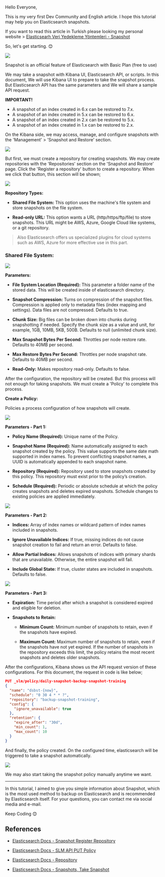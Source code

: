 Hello Everyone,

This is my very first Dev Community and English article. I hope this tutorial may help you on Elasticsearch snapshots.

If you want to read this article in Turkish please looking my personal website > [Elasticsearh Veri Yedekleme Yöntemleri - Snapshot](http://kolcuoglu.net/Blog/elasticsearch-veri-yedekleme-yontemleri-snapshot-7)

So, let's get starting. :blush:

![](http://kolcuoglu.net/images/blog/elasticsearch-snapshot/snapshot_lifecycle.png)

Snapshot is an official feature of Elasticsearch with Basic Plan (free to use)

We may take a snapshot with Kibana UI, Elasticsearch API, or scripts. In this document, We will use Kibana UI to prepare to take the
snapshot process. But Elasticsearch API has the same parameters and We will share a sample API request.

**IMPORTANT!**
- A snapshot of an index created in 6.x can be restored to 7.x.
- A snapshot of an index created in 5.x can be restored to 6.x.
- A snapshot of an index created in 2.x can be restored to 5.x.
- A snapshot of an index created in 1.x can be restored to 2.x.

On the Kibana side, we may access, manage, and configure snapshots with the 'Management' > 'Snapshot and Restore' section.

![](http://kolcuoglu.net/images/blog/elasticsearch-snapshot/snapshots_section.png)

But first, we must create a repository for creating snapshots. We may create repositories with the 'Repositories' section on the 'Snapshot and Restore' page.
Click the 'Register a repository' button to create a repository. When we click that button, this section will be shown;

![](http://kolcuoglu.net/images/blog/elasticsearch-snapshot/create_repository_section.png)

**Repository Types:**

- **Shared File System:** This option uses the machine's file system and store snapshots on the file system.

- **Read-only URL:** This option wants a URL (http/https/ftp/file) to store snapshots. This URL might be AWS, Azure, Google Cloud like systems, or a
git repository.

> Also Elasticsearch offers us specialized plugins for cloud systems such as AWS, Azure for more effective use in this part.

### Shared File System:

![](http://kolcuoglu.net/images/blog/elasticsearch-snapshot/shared_file_system_option.png)

**Parameters:**
- **File System Location (Required):** This parameter a folder name of the stored data. This will be created inside of elasticsearch directory.

- **Snapshot Compression:** Turns on compression of the snapshot files. Compression is applied only to metadata files (index mapping and settings). Data files are not compressed. Defaults to true.

- **Chunk Size:** Big files can be broken down into chunks during snapshotting if needed. Specify the chunk size as a value and unit, for example, 1GB, 10MB, 5KB, 500B. Defaults to null (unlimited chunk size).

- **Max Snapshot Bytes Per Second:** Throttles per node restore rate. Defaults to 40MB per second.

- **Max Restore Bytes Per Second:** Throttles per node snapshot rate. Defaults to 40MB per second.

- **Read-Only:** Makes repository read-only. Defaults to false.

After the configuration, the repository will be created. But this process will not enough for taking snapshots. We must create a 'Policy' to complete this process.

**Create a Policy:**

Policies a process configuration of how snapshots will create.

![](http://kolcuoglu.net/images/blog/elasticsearch-snapshot/create_policy_part1.png)

**Parameters - Part 1:**

- **Policy Name (Required):** Unique name of the Policy.

- **Snapshot Name (Required):** Name automatically assigned to each snapshot created by the policy. This value supports the same date math supported in index names. To prevent conflicting snapshot names, a UUID is automatically appended to each snapshot name.

- **Repository (Required):** Repository used to store snapshots created by this policy. This repository must exist prior to the policy’s creation.

- **Schedule (Required):** Periodic or absolute schedule at which the policy creates snapshots and deletes expired snapshots. Schedule changes to existing policies are applied immediately.

![](http://kolcuoglu.net/images/blog/elasticsearch-snapshot/create_policy_part2.png)

**Parameters - Part 2:**

- **Indices:** Array of index names or wildcard pattern of index names included in snapshots.

- **Ignore Unavailable Indices:** If true, missing indices do not cause snapshot creation to fail and return an error. Defaults to false.

- **Allow Partial Indices:** Allows snapshots of indices with primary shards that are unavailable. Otherwise, the entire snapshot will fail.

- **Include Global State:** If true, cluster states are included in snapshots. Defaults to false.

![](http://kolcuoglu.net/images/blog/elasticsearch-snapshot/create_policy_part3.png)

**Parameters - Part 3:**

- **Expiration:** Time period after which a snapshot is considered expired and eligible for deletion.

- **Snapshots to Retain:**

    - **Minimum Count:** Minimum number of snapshots to retain, even if the snapshots have expired.

    - **Maximum Count:** Maximum number of snapshots to retain, even if the snapshots have not yet expired. If the number of snapshots in the repository exceeds this limit, the policy retains the most recent snapshots and deletes older snapshots.

After the configurations, Kibana shows us the API request version of these configurations. For this document, the request in code is like below;

``` json
PUT _slm/policy/daily-snapshot-backup-snapshot-training
{
  "name": "dsbst-{now}",
  "schedule": "0 30 4 * * ?",
  "repository": "backup-snapshot-training",
  "config": {
    "ignore_unavailable": true
  },
  "retention": {
    "expire_after": "30d",
    "min_count": 1,
    "max_count": 10
  }
}
```

And finally, the policy created. On the configured time, elasticsearch will be triggered to take a snapshot automatically.

![](http://kolcuoglu.net/images/blog/elasticsearch-snapshot/policy_view.png)

We may also start taking the snapshot policy manually anytime we want.

---

In this tutorial, I aimed to give you simple information about Snapshot, which is the most used method to backup on Elasticsearch and is recommended by Elasticsearch itself. For your questions, you can contact me via social media and e-mail.

Keep Coding :blush:

## References

- [Elasticsearch Docs - Snapshot Register Repository](https://www.elastic.co/guide/en/elasticsearch/reference/7.6/snapshots-register-repository.html)

- [Elasticsearch Docs - SLM API PUT Policy](https://www.elastic.co/guide/en/elasticsearch/reference/7.6/slm-api-put-policy.html)

- [Elasticsearch Docs - Repository](https://www.elastic.co/guide/en/elasticsearch/plugins/7.6/repository.html)

- [Elasticsearch Docs - Snapshots, Take Snapshot](https://www.elastic.co/guide/en/elasticsearch/reference/current/snapshots-take-snapshot.html)